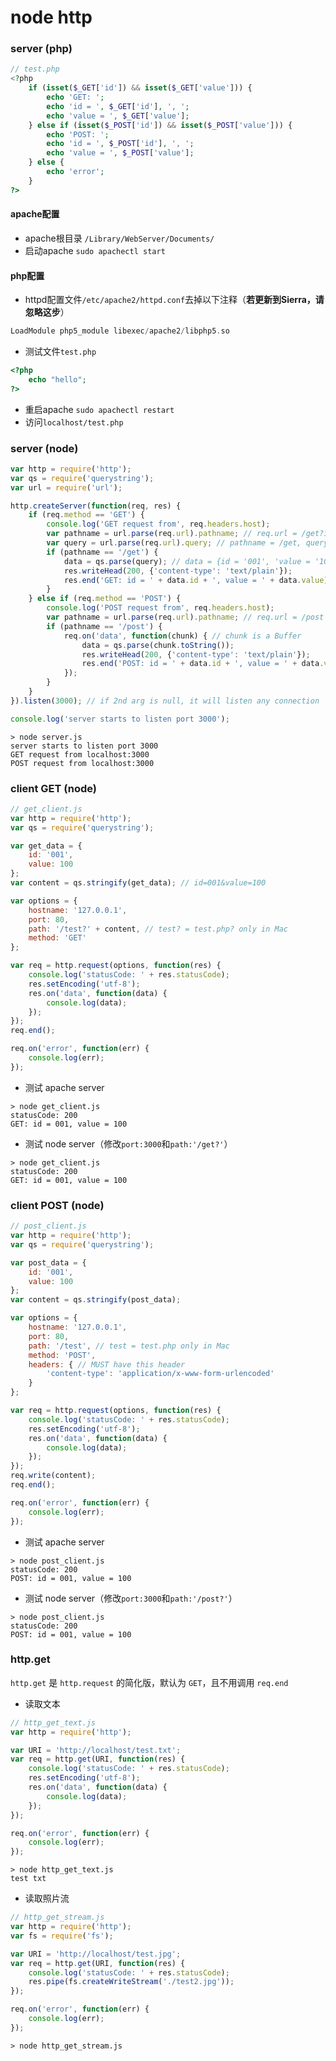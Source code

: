 # node http

### server (php)

```php
// test.php
<?php
    if (isset($_GET['id']) && isset($_GET['value'])) {
        echo 'GET: ';
        echo 'id = ', $_GET['id'], ', ';
        echo 'value = ', $_GET['value'];
    } else if (isset($_POST['id']) && isset($_POST['value'])) {
        echo 'POST: ';
        echo 'id = ', $_POST['id'], ', ';
        echo 'value = ', $_POST['value'];
    } else {
        echo 'error';
    }
?>
```

#### apache配置

- apache根目录 `/Library/WebServer/Documents/`
- 启动apache `sudo apachectl start`

#### php配置

- httpd配置文件`/etc/apache2/httpd.conf`去掉以下注释（**若更新到Sierra，请忽略这步**）

```c
LoadModule php5_module libexec/apache2/libphp5.so
```

- 测试文件`test.php`

```php
<?php
    echo "hello";
?>
```

- 重启apache `sudo apachectl restart`
- 访问`localhost/test.php`


### server (node)

```javascript
var http = require('http');
var qs = require('querystring');
var url = require('url');

http.createServer(function(req, res) {
    if (req.method == 'GET') {
        console.log('GET request from', req.headers.host);
        var pathname = url.parse(req.url).pathname; // req.url = /get?id=001&value=100
        var query = url.parse(req.url).query; // pathname = /get, query = id=001&value=100
        if (pathname == '/get') {
            data = qs.parse(query); // data = {id = '001', 'value = '100'}
            res.writeHead(200, {'content-type': 'text/plain'});
            res.end('GET: id = ' + data.id + ', value = ' + data.value);
        }
    } else if (req.method == 'POST') {
        console.log('POST request from', req.headers.host);
        var pathname = url.parse(req.url).pathname; // req.url = /post
        if (pathname == '/post') {
            req.on('data', function(chunk) { // chunk is a Buffer
                data = qs.parse(chunk.toString());
                res.writeHead(200, {'content-type': 'text/plain'});
                res.end('POST: id = ' + data.id + ', value = ' + data.value);
            });
        }
    }
}).listen(3000); // if 2nd arg is null, it will listen any connection

console.log('server starts to listen port 3000');
```

```shell
> node server.js
server starts to listen port 3000
GET request from localhost:3000
POST request from localhost:3000
```

### client GET (node)

```javascript
// get_client.js
var http = require('http');
var qs = require('querystring');

var get_data = {
    id: '001',
    value: 100
};
var content = qs.stringify(get_data); // id=001&value=100

var options = {
    hostname: '127.0.0.1',
    port: 80,
    path: '/test?' + content, // test? = test.php? only in Mac
    method: 'GET'
};

var req = http.request(options, function(res) {
    console.log('statusCode: ' + res.statusCode);
    res.setEncoding('utf-8');
    res.on('data', function(data) {
        console.log(data);
    });
});
req.end();

req.on('error', function(err) {
    console.log(err);
});
```

- 测试 apache server

```shell
> node get_client.js
statusCode: 200
GET: id = 001, value = 100
```

- 测试 node server（修改`port:3000`和`path:'/get?'`）

```shell
> node get_client.js
statusCode: 200
GET: id = 001, value = 100
```

### client POST (node)

```javascript
// post_client.js
var http = require('http');
var qs = require('querystring');

var post_data = {
    id: '001',
    value: 100
};
var content = qs.stringify(post_data);

var options = {
    hostname: '127.0.0.1',
    port: 80,
    path: '/test', // test = test.php only in Mac
    method: 'POST',
    headers: { // MUST have this header
        'content-type': 'application/x-www-form-urlencoded'
    }
};

var req = http.request(options, function(res) {
    console.log('statusCode: ' + res.statusCode);
    res.setEncoding('utf-8');
    res.on('data', function(data) {
        console.log(data);
    });
});
req.write(content);
req.end();

req.on('error', function(err) {
    console.log(err);
});
```

- 测试 apache server

```shell
> node post_client.js
statusCode: 200
POST: id = 001, value = 100
```

- 测试 node server（修改`port:3000`和`path:'/post?'`）

```shell
> node post_client.js
statusCode: 200
POST: id = 001, value = 100
```

### http.get

`http.get` 是 `http.request` 的简化版，默认为 `GET`，且不用调用 `req.end`

- 读取文本

```javascript
// http_get_text.js
var http = require('http');

var URI = 'http://localhost/test.txt';
var req = http.get(URI, function(res) {
    console.log('statusCode: ' + res.statusCode);
    res.setEncoding('utf-8');
    res.on('data', function(data) {
        console.log(data);
    });
});

req.on('error', function(err) {
    console.log(err);
});
```

```shell
> node http_get_text.js
test txt
```

- 读取照片流

```javascript
// http_get_stream.js
var http = require('http');
var fs = require('fs');

var URI = 'http://localhost/test.jpg';
var req = http.get(URI, function(res) {
    console.log('statusCode: ' + res.statusCode);
    res.pipe(fs.createWriteStream('./test2.jpg'));
});

req.on('error', function(err) {
    console.log(err);
});
```

```shell
> node http_get_stream.js
```